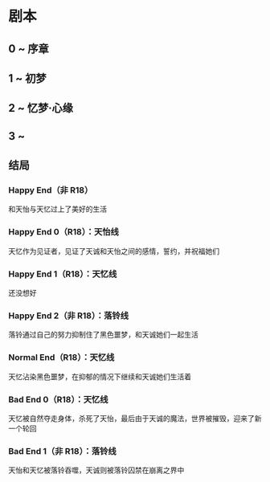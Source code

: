 # 剧本

## 0 ~ 序章
## 1 ~ 初梦
## 2 ~ 忆梦·心缘
## 3 ~ 

## 结局

### Happy End（非 R18）

和天怡与天忆过上了美好的生活
  
### Happy End 0（R18）：天怡线

天忆作为见证者，见证了天诚和天怡之间的感情，誓约，并祝福她们

### Happy End 1（R18）：天忆线

还没想好

### Happy End 2（非 R18）：落铃线

落铃通过自己的努力抑制住了黑色噩梦，和天诚她们一起生活

### Normal End（R18）：天忆线

天忆沾染黑色噩梦，在抑郁的情况下继续和天诚她们生活着

### Bad End 0（R18）：天忆线

天忆被自然夺走身体，杀死了天怡，最后由于天诚的魔法，世界被摧毁，迎来了新一个轮回

### Bad End 1（非 R18）：落铃线

天怡和天忆被落铃吞噬，天诚则被落铃囚禁在崩离之界中